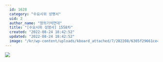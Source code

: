 ```yaml
---
  id: 1628
  category: "수요시위 성명서"
  uid: 2
  author_name: "정의기억연대"
  title: "[수요시위 성명서] 1558차"
  created: "2022-08-24 18:42:52"
  updated: "2022-08-24 18:42:52"
  image: "/kr/wp-content/uploads/kboard_attached/7/202208/6305f29661ce47636922.jpg"
---
```

![](/kr/wp-content/uploads/kboard_attached/7/202208/6305f29661ce47636922.jpg)